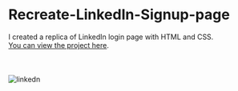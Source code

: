 # Recreate-LinkedIn-Signup-page

I created a replica of LinkedIn login page with HTML and CSS.
<br>
[You can view the project here](https://oyelakin-mercy.github.io/LinkedIn-Login-page.github.io/).
<br></br><br></br>
![linkedn](https://user-images.githubusercontent.com/75128568/101247679-25a2c100-371b-11eb-8b49-39c43eb30a5d.PNG)
